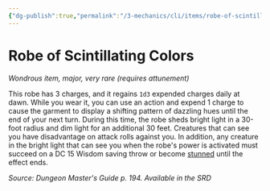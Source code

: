 ```yaml
---
{"dg-publish":true,"permalink":"/3-mechanics/cli/items/robe-of-scintillating-colors/","tags":["ttrpg-cli/compendium/src/5e/dmg","ttrpg-cli/item/attunement/required","ttrpg-cli/item/rarity/very-rare","ttrpg-cli/item/tier/major"]}
---
```


# Robe of Scintillating Colors
*Wondrous item, major, very rare (requires attunement)*  



This robe has 3 charges, and it regains `1d3` expended charges daily at dawn. While you wear it, you can use an action and expend 1 charge to cause the garment to display a shifting pattern of dazzling hues until the end of your next turn. During this time, the robe sheds bright light in a 30-foot radius and dim light for an additional 30 feet. Creatures that can see you have disadvantage on attack rolls against you. In addition, any creature in the bright light that can see you when the robe's power is activated must succeed on a DC 15 Wisdom saving throw or become [stunned](3-Mechanics/CLI/rules/conditions.md#Stunned) until the effect ends.

*Source: Dungeon Master's Guide p. 194. Available in the <span title='Systems Reference Document (5.1)'>SRD</span>*